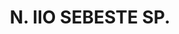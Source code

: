 ---
title: "N. IIO SEBESTE SP."
plant-name: "N. IIO SEBESTE SP."
plant-number: "110"
plant-xml: "/assets/xml/plant110.xml"
plant-img1: "/assets/img/plant110_verso.jpg"
plant-img2: "/assets/img/plant110.jpg"
plant-title: "N. IIO SEBESTE SP."
plant-taxon-link: "http://www.worldfloraonline.org/taxon/wfo-0000649239"
plant-taxon-content: "[Diospyrus Lotus L.]"
layout: single-xml
---